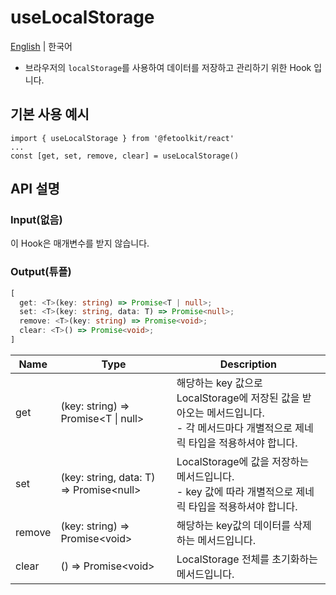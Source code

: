 # useLocalStorage

[English](../en/hook_uselocalstorage.md) | 한국어

- 브라우저의 `localStorage`를 사용하여 데이터를 저장하고 관리하기 위한 Hook 입니다.

## 기본 사용 예시

```tsx
import { useLocalStorage } from '@fetoolkit/react'
...
const [get, set, remove, clear] = useLocalStorage()
```

## API 설명

### Input(없음)

이 Hook은 매개변수를 받지 않습니다.

### Output(튜플)

```typescript
[
  get: <T>(key: string) => Promise<T | null>;
  set: <T>(key: string, data: T) => Promise<null>;
  remove: <T>(key: string) => Promise<void>;
  clear: <T>() => Promise<void>;
]
```

| Name   | Type                                        | Description                                                                                                                           |
| ------ | ------------------------------------------- | ------------------------------------------------------------------------------------------------------------------------------------- |
| get    | <T>(key: string) => Promise<T \| null>      | 해당하는 key 값으로 LocalStorage에 저장된 값을 받아오는 메서드입니다.<br> - 각 메서드마다 개별적으로 제네릭 타입을 적용하셔야 합니다. |
| set    | <T>(key: string, data: T) => Promise\<null> | LocalStorage에 값을 저장하는 메서드입니다.<br> - key 값에 따라 개별적으로 제네릭 타입을 적용하셔야 합니다.                            |
| remove | <T>(key: string) => Promise\<void>          | 해당하는 key값의 데이터를 삭제하는 메서드입니다.                                                                                      |
| clear  | <T>() => Promise\<void>                     | LocalStorage 전체를 초기화하는 메서드입니다.                                                                                          |

